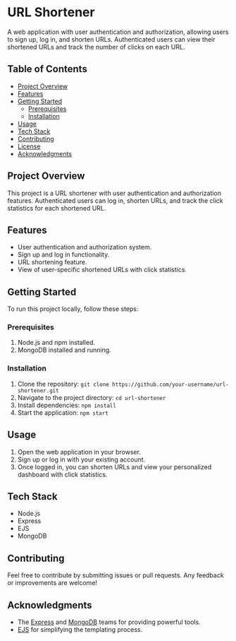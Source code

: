 # URL Shortener

A web application with user authentication and authorization, allowing users to sign up, log in, and shorten URLs. Authenticated users can view their shortened URLs and track the number of clicks on each URL.

## Table of Contents

- [Project Overview](#project-overview)
- [Features](#features)
- [Getting Started](#getting-started)
  - [Prerequisites](#prerequisites)
  - [Installation](#installation)
- [Usage](#usage)
- [Tech Stack](#tech-stack)
- [Contributing](#contributing)
- [License](#license)
- [Acknowledgments](#acknowledgments)

## Project Overview

This project is a URL shortener with user authentication and authorization features. Authenticated users can log in, shorten URLs, and track the click statistics for each shortened URL.

## Features

- User authentication and authorization system.
- Sign up and log in functionality.
- URL shortening feature.
- View of user-specific shortened URLs with click statistics.

## Getting Started

To run this project locally, follow these steps:

### Prerequisites

1. Node.js and npm installed.
2. MongoDB installed and running.

### Installation

1. Clone the repository: `git clone https://github.com/your-username/url-shortener.git`
2. Navigate to the project directory: `cd url-shortener`
3. Install dependencies: `npm install`
4. Start the application: `npm start`

## Usage

1. Open the web application in your browser.
2. Sign up or log in with your existing account.
3. Once logged in, you can shorten URLs and view your personalized dashboard with click statistics.

## Tech Stack

- Node.js
- Express
- EJS
- MongoDB

## Contributing

Feel free to contribute by submitting issues or pull requests. Any feedback or improvements are welcome!

## Acknowledgments

- The [Express](https://expressjs.com/) and [MongoDB](https://www.mongodb.com/) teams for providing powerful tools.
- [EJS](https://ejs.co/) for simplifying the templating process.
